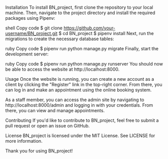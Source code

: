  Installation
To install BN_project, first clone the repository to your local machine. Then, navigate to the project directory and install the required packages using Pipenv:

shell
Copy code
$ git clone https://github.com/your-username/BN_project.git
$ cd BN_project
$ pipenv install
Next, run the migrations to create the necessary database tables:

ruby
Copy code
$ pipenv run python manage.py migrate
Finally, start the development server:

ruby
Copy code
$ pipenv run python manage.py runserver
You should now be able to access the website at http://localhost:8000.

Usage
Once the website is running, you can create a new account as a client by clicking the "Register" link in the top-right corner. From there, you can log in and make an appointment using the online booking system.

As a staff member, you can access the admin site by navigating to http://localhost:8000/admin and logging in with your credentials. From there, you can view and manage appointments.

Contributing
If you'd like to contribute to BN_project, feel free to submit a pull request or open an issue on GitHub.

License
BN_project is licensed under the MIT License. See LICENSE for more information.

Thank you for using BN_project!
